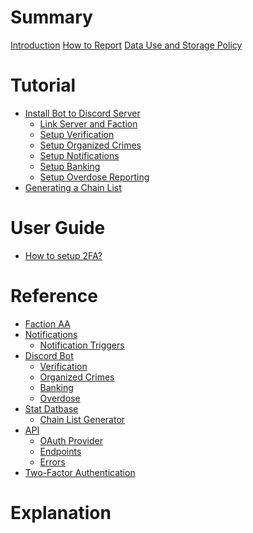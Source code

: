 # Summary

[Introduction](README.md)
[How to Report](report.md)
[Data Use and Storage Policy](data-use-storage.md)

# Tutorial

- [Install Bot to Discord Server](tutorial/discord-server-installation.md)
    - [Link Server and Faction](tutorial/discord-server-link.md)
    - [Setup Verification](tutorial/discord-server-verification.md)
    - [Setup Organized Crimes](tutorial/discord-server-oc.md)
    - [Setup Notifications](tutorial/discord-server-notification.md)
    - [Setup Banking](tutorial/discord-server-banking.md)
    - [Setup Overdose Reporting](tutorial/discord-server-overdose.md)
- [Generating a Chain List](tutorial/chain-list.md)

# User Guide
- [How to setup 2FA?](guide/2fa.md)

# Reference

- [Faction AA](reference/faction-aa.md)
- [Notifications](reference/notification.md)
    - [Notification Triggers](reference/notification-trigger.md)
- [Discord Bot]()
    - [Verification](reference/bot-verification.md)
    - [Organized Crimes](reference/bot-oc.md)
    - [Banking](reference/bot-banking.md)
    - [Overdose](reference/bot-overdose.md)
- [Stat Datbase]()
    - [Chain List Generator](reference/stats-chain-list-generator.md)
- [API]()
    - [OAuth Provider](reference/api/oauth-provider.md)
    - [Endpoints](reference/api/endpoints.md)
    - [Errors](reference/api/errors.md)
- [Two-Factor Authentication](reference/2fa.md)

# Explanation
